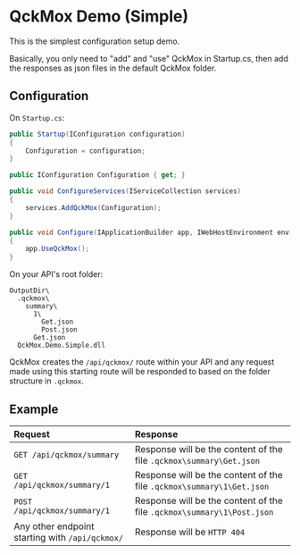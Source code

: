 # QckMox Demo (Simple)

This is the simplest configuration setup demo.

Basically, you only need to "add" and "use" QckMox in Startup.cs, then add the responses as json files in the default QckMox folder.

## Configuration
On `Startup.cs`:
```C#
public Startup(IConfiguration configuration)
{
    Configuration = configuration;
}

public IConfiguration Configuration { get; }

public void ConfigureServices(IServiceCollection services)
{
    services.AddQckMox(Configuration);
}

public void Configure(IApplicationBuilder app, IWebHostEnvironment env)
{
    app.UseQckMox();
}
```

On your API's root folder:
```
OutputDir\
  .qckmox\
    summary\
      1\
        Get.json
        Post.json
      Get.json
  QckMox.Demo.Simple.dll
```

QckMox creates the `/api/qckmox/` route within your API and any request made using this starting route will be responded to based on the folder structure in `.qckmox`.

## Example
|Request|Response|
|:-|:-|
|`GET /api/qckmox/summary`|Response will be the content of the file `.qckmox\summary\Get.json`|
|`GET /api/qckmox/summary/1`|Response will be the content of the file `.qckmox\summary\1\Get.json`|
|`POST /api/qckmox/summary/1`|Response will be the content of the file `.qckmox\summary\1\Post.json`|
|Any other endpoint starting with `/api/qckmox/`|Response will be `HTTP 404`|